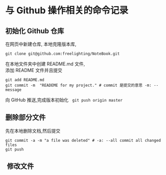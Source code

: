 # 与 Github 操作相关的命令记录

## 初始化 Github 仓库  
在网页中新建仓库, 
本地克隆版本库,  
```shell
git clone git@github.com:freelighting/NoteBook.git
```
在本地文件夹中创建 README.md 文件,  
添加 README 文件并且提交  
```shell
git add README.md  
git commit -m  "READEME for my project." # commit 是提交的意思 -m: --message
```  
向 GitHub 推送,完成版本初始化   
`git push origin master`  
## 删除部分文件
先在本地删除文档,然后提交  
```
git commit -a -m "a file was deleted" # -a: --all commit all changed files  
git push
```  
##  修改文件
